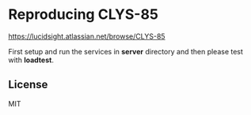 # Reproducing CLYS-85

https://lucidsight.atlassian.net/browse/CLYS-85



First setup and run the services in **server** directory and then please test with **loadtest**.



## License

MIT
